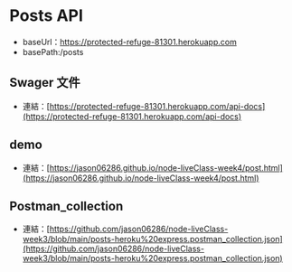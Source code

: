 # Posts API

- baseUrl：https://protected-refuge-81301.herokuapp.com
- basePath:/posts

## Swager 文件

- 連結：[https://protected-refuge-81301.herokuapp.com/api-docs](https://protected-refuge-81301.herokuapp.com/api-docs)

## demo

- 連結：[https://jason06286.github.io/node-liveClass-week4/post.html](https://jason06286.github.io/node-liveClass-week4/post.html)

## Postman_collection

- 連結：[https://github.com/jason06286/node-liveClass-week3/blob/main/posts-heroku%20express.postman_collection.json](https://github.com/jason06286/node-liveClass-week3/blob/main/posts-heroku%20express.postman_collection.json)

